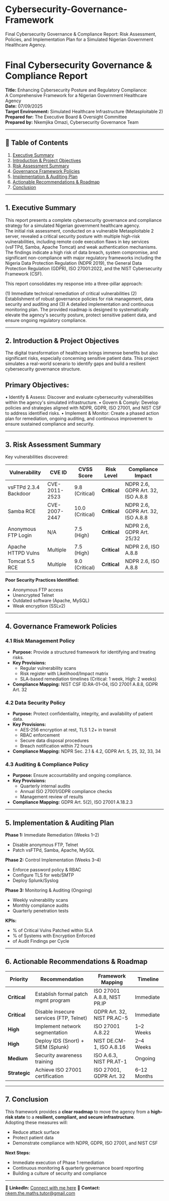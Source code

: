 # Cybersecurity-Governance-Framework
Final Cybersecurity Governance &amp; Compliance Report: Risk Assessment, Policies, and Implementation Plan for a Simulated Nigerian Government Healthcare Agency.

# Final Cybersecurity Governance & Compliance Report  

**Title:** Enhancing Cybersecurity Posture and Regulatory Compliance:  
A Comprehensive Framework for a Nigerian Government Healthcare Agency  
**Date:** 07/09/2025  
**Target Environment:** Simulated Healthcare Infrastructure (Metasploitable 2)  
**Prepared for:** The Executive Board & Oversight Committee  
**Prepared by:** Nkemjika Omazi, Cybersecurity Governance Team  

---

## 📑 Table of Contents  
1. [Executive Summary](#1-executive-summary)  
2. [Introduction & Project Objectives](#2-introduction--project-objectives)  
3. [Risk Assessment Summary](#3-risk-assessment-summary)  
4. [Governance Framework Policies](#4-governance-framework-policies)  
5. [Implementation & Auditing Plan](#5-implementation--auditing-plan)  
6. [Actionable Recommendations & Roadmap](#6-actionable-recommendations--roadmap)  
7. [Conclusion](#7-conclusion)  

---

## 1. Executive Summary  
This report presents a complete cybersecurity governance and compliance strategy for a simulated Nigerian government healthcare agency.  
The initial risk assessment, conducted on a vulnerable Metasploitable 2 server, revealed a critical security posture with multiple high-risk vulnerabilities, including remote code execution flaws in key services (vsFTPd, Samba, Apache Tomcat) and weak authentication mechanisms.
The findings indicate a high risk of data breach, system compromise, and significant non-compliance with major regulatory frameworks including the Nigeria Data Protection Regulation (NDPR 2019), the General Data Protection Regulation (GDPR), ISO 27001:2022, and the NIST Cybersecurity Framework (CSF).

This report consolidates my response into a three-pillar approach: 

(1) Immediate technical remediation of critical vulnerabilities
(2) Establishment of robust governance policies for risk management, data security and auditing and 
(3) A detailed implementation and continuous monitoring plan. 
The provided roadmap is designed to systematically elevate the agency's security posture, protect sensitive patient data, and ensure ongoing regulatory compliance.

---

## 2. Introduction & Project Objectives  
The digital transformation of healthcare brings immense benefits but also significant risks, especially concerning sensitive patient data. This project simulates a real-world scenario to identify gaps and build a resilient cybersecurity governance structure.

## Primary Objectives:

•	Identify & Assess: Discover and evaluate cybersecurity vulnerabilities within the agency's simulated infrastructure.
•	Govern & Comply: Develop policies and strategies aligned with NDPR, GDPR, ISO 27001, and NIST CSF to address identified risks.
•	Implement & Monitor: Create a phased action plan for remediation, ongoing auditing, and continuous improvement to ensure sustained compliance and security.
 

---

## 3. Risk Assessment Summary  
Key vulnerabilities discovered:  

| Vulnerability | CVE ID | CVSS Score | Risk Level | Compliance Impact |
|--------------|--------|-----------|-----------|-----------------|
| vsFTPd 2.3.4 Backdoor | CVE-2011-2523 | 9.8 (Critical) | **Critical** | NDPR 2.6, GDPR Art. 32, ISO A.8.8 |
| Samba RCE | CVE-2007-2447 | 10.0 (Critical) | **Critical** | NDPR 2.6, GDPR Art. 32, ISO A.8.8 |
| Anonymous FTP Login | N/A | 7.5 (High) | **Critical** | NDPR 2.6, GDPR Art. 25/32 |
| Apache HTTPD Vulns | Multiple | 7.5 (High) | **Critical** | NDPR 2.6, ISO A.8.8 |
| Tomcat 5.5 RCE | Multiple | 9.0 (Critical) | **Critical** | NDPR 2.6, ISO A.8.8 |

**Poor Security Practices Identified:**  
- Anonymous FTP access  
- Unencrypted Telnet  
- Outdated software (Apache, MySQL)  
- Weak encryption (SSLv2)  

---

## 4. Governance Framework Policies  

### 4.1 Risk Management Policy  
- **Purpose:** Provide a structured framework for identifying and treating risks.  
- **Key Provisions:**  
  - Regular vulnerability scans  
  - Risk register with Likelihood/Impact matrix  
  - SLA-based remediation timelines (Critical: 1 week, High: 2 weeks)  
- **Compliance Mapping:** NIST CSF ID.RA-01–04, ISO 27001 A.8.8, GDPR Art. 32  

### 4.2 Data Security Policy  
- **Purpose:** Protect confidentiality, integrity, and availability of patient data.  
- **Key Provisions:**  
  - AES-256 encryption at rest, TLS 1.2+ in transit  
  - RBAC enforcement  
  - Secure data disposal procedures  
  - Breach notification within 72 hours  
- **Compliance Mapping:** NDPR Sec. 2.1 & 4.2, GDPR Art. 5, 25, 32, 33, 34  

### 4.3 Auditing & Compliance Policy  
- **Purpose:** Ensure accountability and ongoing compliance.  
- **Key Provisions:**  
  - Quarterly internal audits  
  - Annual ISO 27001/GDPR compliance checks  
  - Management review of results  
- **Compliance Mapping:** GDPR Art. 5(2), ISO 27001 A.18.2.3  

---

## 5. Implementation & Auditing Plan  

**Phase 1:** Immediate Remediation (Weeks 1–2)  
- Disable anonymous FTP, Telnet  
- Patch vsFTPd, Samba, Apache, MySQL  

**Phase 2:** Control Implementation (Weeks 3–4)  
- Enforce password policy & RBAC  
- Configure TLS for web/SMTP  
- Deploy Splunk/Syslog  

**Phase 3:** Monitoring & Auditing (Ongoing)  
- Weekly vulnerability scans  
- Monthly compliance audits  
- Quarterly penetration tests  

**KPIs:**  
- % of Critical Vulns Patched within SLA  
- % of Systems with Encryption Enforced  
- of Audit Findings per Cycle  

---

## 6. Actionable Recommendations & Roadmap  

| Priority | Recommendation | Framework Mapping | Timeline |
|---------|----------------|------------------|---------|
| **Critical** | Establish formal patch mgmt program | ISO 27001 A.8.8, NIST PR.IP | Immediate |
| **Critical** | Disable insecure services (FTP, Telnet) | GDPR Art. 32, NIST PR.AC-5 | Immediate |
| **High** | Implement network segmentation | ISO 27001 A.8.22 | 1–2 Weeks |
| **High** | Deploy IDS (Snort) + SIEM (Splunk) | NIST DE.CM-1, ISO A.8.16 | 2–4 Weeks |
| **Medium** | Security awareness training | ISO A.6.3, NIST PR.AT-1 | Ongoing |
| **Strategic** | Achieve ISO 27001 certification | ISO 27001, GDPR Art. 32 | 6–12 Months |

---

## 7. Conclusion  
This framework provides a **clear roadmap** to move the agency from a **high-risk state** to a **resilient, compliant, and secure infrastructure**.  
Adopting these measures will:  
- Reduce attack surface  
- Protect patient data  
- Demonstrate compliance with NDPR, GDPR, ISO 27001, and NIST CSF  

**Next Steps:**  
- Immediate execution of Phase 1 remediation  
- Continuous monitoring & quarterly governance board reporting  
- Building a culture of security and compliance  

---

🔗 **LinkedIn:** [Connect with me here](https://www.linkedin.com/in/nkemjika-omazi/)
📧 **Contact:** nkem.the.maths.tutor@gmail.com  
